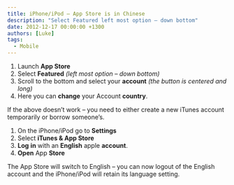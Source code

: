 ```yaml
---
title: iPhone/iPod – App Store is in Chinese
description: "Select Featured left most option – down bottom"
date: 2012-12-17 00:00:00 +1300
authors: [Luke]
tags:
  - Mobile
---
```

  1. Launch **App Store**
  2. Select **Featured** _(left most option – down bottom)_
  3. Scroll to the bottom and select your **account** _(the button is centered and long)_
  4. Here you can **change** your Account **country**.

If the above doesn&#8217;t work – you need to either create a new iTunes account temporarily or borrow someone’s.

  1. On the iPhone/iPod go to **Settings**
  2. Select **iTunes & App Store**
  3. **Log** **in** with an **English** apple **account**.
  4. **Open** App **Store**

The App Store will switch to English – you can now logout of the English account and the iPhone/iPod will retain its language setting.
